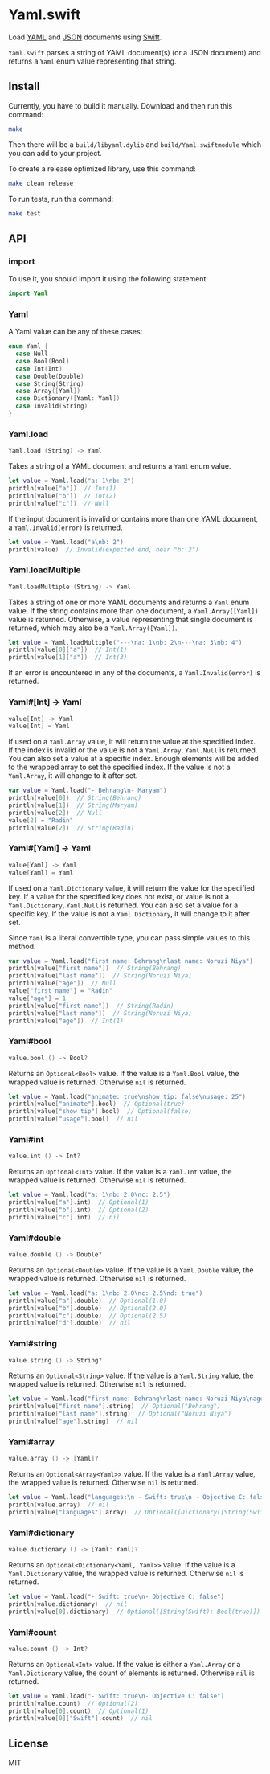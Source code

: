 # Yaml.swift

Load [YAML](http://yaml.org) and [JSON](http://json.org) documents using [Swift](http://www.apple.com/swift/).

`Yaml.swift` parses a string of YAML document(s) (or a JSON document) and returns a `Yaml` enum value representing that string.





## Install

Currently, you have to build it manually. Download and then run this command:

```sh
make
```

Then there will be a `build/libyaml.dylib` and `build/Yaml.swiftmodule` which you can add to your project.

To create a release optimized library, use this command:

```sh
make clean release
```

To run tests, run this command:

```sh
make test
```





## API





### import

To use it, you should import it using the following statement:

```swift
import Yaml
```





### Yaml

A Yaml value can be any of these cases:

```swift
enum Yaml {
  case Null
  case Bool(Bool)
  case Int(Int)
  case Double(Double)
  case String(String)
  case Array([Yaml])
  case Dictionary([Yaml: Yaml])
  case Invalid(String)
}
```





### Yaml.load

```swift
Yaml.load (String) -> Yaml
```

Takes a string of a YAML document and returns a `Yaml` enum value.

```swift
let value = Yaml.load("a: 1\nb: 2")
println(value["a"])  // Int(1)
println(value["b"])  // Int(2)
println(value["c"])  // Null
```

If the input document is invalid or contains more than one YAML document, a `Yaml.Invalid(error)` is returned.

```swift
let value = Yaml.load("a\nb: 2")
println(value)  // Invalid(expected end, near "b: 2")
```





### Yaml.loadMultiple

```swift
Yaml.loadMultiple (String) -> Yaml
```

Takes a string of one or more YAML documents and returns a `Yaml` enum value. If the string contains more than one document, a `Yaml.Array([Yaml])` value is returned. Otherwise, a value representing that single document is returned, which may also be a `Yaml.Array([Yaml])`.

```swift
let value = Yaml.loadMultiple("---\na: 1\nb: 2\n---\na: 3\nb: 4")
println(value[0]["a"])  // Int(1)
println(value[1]["a"])  // Int(3)
```

If an error is encountered in any of the documents, a `Yaml.Invalid(error)` is returned.





### Yaml#[Int] -> Yaml

```swift
value[Int] -> Yaml
value[Int] = Yaml
```

If used on a `Yaml.Array` value, it will return the value at the specified index. If the index is invalid or the value is not a `Yaml.Array`, `Yaml.Null` is returned. You can also set a value at a specific index. Enough elements will be added to the wrapped array to set the specified index. If the value is not a `Yaml.Array`, it will change to it after set.

```swift
var value = Yaml.load("- Behrang\n- Maryam")
println(value[0])  // String(Behrang)
println(value[1])  // String(Maryam)
println(value[2])  // Null
value[2] = "Radin"
println(value[2])  // String(Radin)
```





### Yaml#[Yaml] -> Yaml

```swift
value[Yaml] -> Yaml
value[Yaml] = Yaml
```

If used on a `Yaml.Dictionary` value, it will return the value for the specified key. If a value for the specified key does not exist, or value is not a `Yaml.Dictionary`, `Yaml.Null` is returned. You can also set a value for a specific key. If the value is not a `Yaml.Dictionary`, it will change to it after set.

Since `Yaml` is a literal convertible type, you can pass simple values to this method.

```swift
var value = Yaml.load("first name: Behrang\nlast name: Noruzi Niya")
println(value["first name"])  // String(Behrang)
println(value["last name"])  // String(Noruzi Niya)
println(value["age"])  // Null
value["first name"] = "Radin"
value["age"] = 1
println(value["first name"])  // String(Radin)
println(value["last name"])  // String(Noruzi Niya)
println(value["age"])  // Int(1)
```





### Yaml#bool

```swift
value.bool () -> Bool?
```

Returns an `Optional<Bool>` value. If the value is a `Yaml.Bool` value, the wrapped value is returned. Otherwise `nil` is returned.

```swift
let value = Yaml.load("animate: true\nshow tip: false\nusage: 25")
println(value["animate"].bool)  // Optional(true)
println(value["show tip"].bool)  // Optional(false)
println(value["usage"].bool)  // nil
```





### Yaml#int

```swift
value.int () -> Int?
```

Returns an `Optional<Int>` value. If the value is a `Yaml.Int` value, the wrapped value is returned. Otherwise `nil` is returned.

```swift
let value = Yaml.load("a: 1\nb: 2.0\nc: 2.5")
println(value["a"].int)  // Optional(1)
println(value["b"].int)  // Optional(2)
println(value["c"].int)  // nil
```





### Yaml#double

```swift
value.double () -> Double?
```

Returns an `Optional<Double>` value. If the value is a `Yaml.Double` value, the wrapped value is returned. Otherwise `nil` is returned.

```swift
let value = Yaml.load("a: 1\nb: 2.0\nc: 2.5\nd: true")
println(value["a"].double)  // Optional(1.0)
println(value["b"].double)  // Optional(2.0)
println(value["c"].double)  // Optional(2.5)
println(value["d"].double)  // nil
```





### Yaml#string

```swift
value.string () -> String?
```

Returns an `Optional<String>` value. If the value is a `Yaml.String` value, the wrapped value is returned. Otherwise `nil` is returned.

```swift
let value = Yaml.load("first name: Behrang\nlast name: Noruzi Niya\nage: 33")
println(value["first name"].string)  // Optional("Behrang")
println(value["last name"].string)  // Optional("Noruzi Niya")
println(value["age"].string)  // nil
```





### Yaml#array

```swift
value.array () -> [Yaml]?
```

Returns an `Optional<Array<Yaml>>` value. If the value is a `Yaml.Array` value, the wrapped value is returned. Otherwise `nil` is returned.

```swift
let value = Yaml.load("languages:\n - Swift: true\n - Objective C: false")
println(value.array)  // nil
println(value["languages"].array)  // Optional([Dictionary([String(Swift): Bool(true)]), Dictionary([String(Objective C): Bool(false)])])
```





### Yaml#dictionary

```swift
value.dictionary () -> [Yaml: Yaml]?
```

Returns an `Optional<Dictionary<Yaml, Yaml>>` value. If the value is a `Yaml.Dictionary` value, the wrapped value is returned. Otherwise `nil` is returned.

```swift
let value = Yaml.load("- Swift: true\n- Objective C: false")
println(value.dictionary)  // nil
println(value[0].dictionary)  // Optional([String(Swift): Bool(true)])
```





### Yaml#count

```swift
value.count () -> Int?
```

Returns an `Optional<Int>` value. If the value is either a `Yaml.Array` or a `Yaml.Dictionary` value, the count of elements is returned. Otherwise `nil` is returned.

```swift
let value = Yaml.load("- Swift: true\n- Objective C: false")
println(value.count)  // Optional(2)
println(value[0].count)  // Optional(1)
println(value[0]["Swift"].count)  // nil
```





## License

MIT
